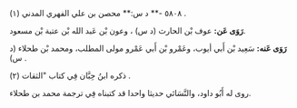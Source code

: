 ٥٨٠٨ -** د س:** محصن بن علي الفهري المدني (١) .

**رَوَى عَن:** عوف بْن الحارث (د س) ، وعون بْن عَبد الله بْن عتبة بْن مسعود.

**رَوَى عَنه:** سَعِيد بْن أَبي أيوب، وعَمْرو بْن أَبي عَمْرو مولى المطلب، ومحمد بْن طحلاء (د س) .

ذكره ابنُ حِبَّان فِي كتاب "الثقات (٢) .

روى له أَبُو داود، والنَّسَائي حديثا واحدا قد كتبناه فِي ترجمة محمد بن طحلاء.